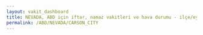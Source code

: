 ```yaml
---
layout: vakit_dashboard
title: NEVADA, ABD için iftar, namaz vakitleri ve hava durumu - ilçe/eyalet seç
permalink: /ABD/NEVADA/CARSON_CITY
---
```


<script type="text/javascript">
  var GLOBAL_COUNTRY = 'ABD';
  var GLOBAL_CITY = 'NEVADA';
  var GLOBAL_STATE = 'CARSON_CITY';
  var lat = 72;
  var lon = 21;
</script>
